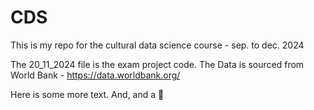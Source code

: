 # CDS

This is my repo for the cultural data science course - sep. to dec. 2024

The 20_11_2024 file is the exam project code. The Data is sourced from World Bank - https://data.worldbank.org/    

Here is some more text. And, and a 🦆  
